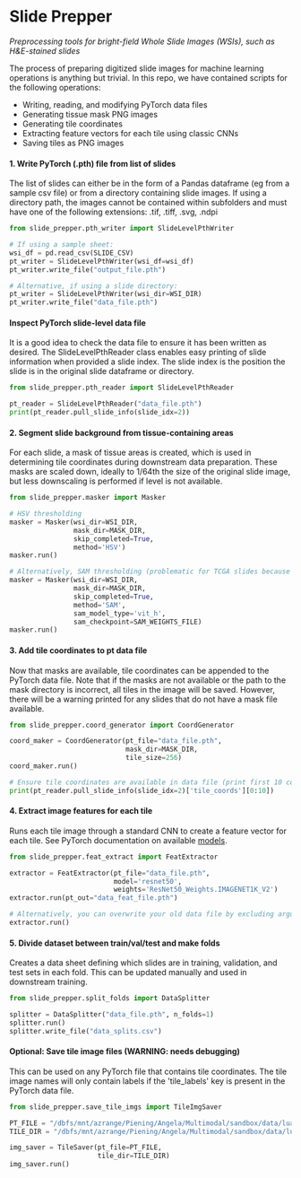 # Slide Prepper
*Preprocessing tools for bright-field Whole Slide Images (WSIs), such as H&amp;E-stained slides*

The process of preparing digitized slide images for machine learning operations is anything but trivial. In this repo, we have contained scripts for the following operations: 

- Writing, reading, and modifying PyTorch data files
- Generating tissue mask PNG images
- Generating tile coordinates
- Extracting feature vectors for each tile using classic CNNs
- Saving tiles as PNG images 

#### 1. Write PyTorch (.pth) file from list of slides

The list of slides can either be in the form of a Pandas dataframe (eg from a sample csv file) or from a directory containing slide images. If using a directory path, the images cannot be contained within subfolders and must have one of the following extensions: .tif, .tiff, .svg, .ndpi

```python
from slide_prepper.pth_writer import SlideLevelPthWriter

# If using a sample sheet:
wsi_df = pd.read_csv(SLIDE_CSV)
pt_writer = SlideLevelPthWriter(wsi_df=wsi_df)
pt_writer.write_file("output_file.pth")

# Alternative, if using a slide directory:
pt_writer = SlideLevelPthWriter(wsi_dir=WSI_DIR)
pt_writer.write_file("data_file.pth")
```

#### Inspect PyTorch slide-level data file

It is a good idea to check the data file to ensure it has been written as desired. The SlideLevelPthReader class enables easy printing of slide information when provided a slide index. The slide index is the position the slide is in the original slide dataframe or directory. 

```python
from slide_prepper.pth_reader import SlideLevelPthReader

pt_reader = SlideLevelPthReader("data_file.pth")
print(pt_reader.pull_slide_info(slide_idx=2))
```

#### 2. Segment slide background from tissue-containing areas

For each slide, a mask of tissue areas is created, which is used in determining tile coordinates during downstream data preparation. These masks are scaled down, ideally to 1/64th the size of the original slide image, but less downscaling is performed if level is not available. 

```python
from slide_prepper.masker import Masker

# HSV thresholding
masker = Masker(wsi_dir=WSI_DIR, 
                mask_dir=MASK_DIR, 
                skip_completed=True, 
                method='HSV')
masker.run()

# Alternatively, SAM thresholding (problematic for TCGA slides because of image artifacts)
masker = Masker(wsi_dir=WSI_DIR, 
                mask_dir=MASK_DIR, 
                skip_completed=True, 
                method='SAM', 
                sam_model_type='vit_h',
                sam_checkpoint=SAM_WEIGHTS_FILE)
masker.run()
```

#### 3. Add tile coordinates to pt data file

Now that masks are available, tile coordinates can be appended to the PyTorch data file. Note that if the masks are not available or the path to the mask directory is incorrect, all tiles in the image will be saved. However, there will be a warning printed for any slides that do not have a mask file available. 

```python
from slide_prepper.coord_generator import CoordGenerator

coord_maker = CoordGenerator(pt_file="data_file.pth", 
                             mask_dir=MASK_DIR, 
                             tile_size=256)
coord_maker.run()

# Ensure tile coordinates are available in data file (print first 10 coordinates):
print(pt_reader.pull_slide_info(slide_idx=2)['tile_coords'][0:10])
```
#### 4. Extract image features for each tile 

Runs each tile image through a standard CNN to create a feature vector for each tile. See PyTorch documentation on available [models](https://pytorch.org/vision/stable/models.html). 

```python
from slide_prepper.feat_extract import FeatExtractor

extractor = FeatExtractor(pt_file="data_file.pth", 
                          model='resnet50',
                          weights='ResNet50_Weights.IMAGENET1K_V2')
extractor.run(pt_out="data_feat_file.pth")

# Alternatively, you can overwrite your old data file by excluding arguments from the run method:
extractor.run()
```

#### 5. Divide dataset between train/val/test and make folds

Creates a data sheet defining which slides are in training, validation, and test sets in each fold. This can be updated manually and used in downstream training. 

```python
from slide_prepper.split_folds import DataSplitter

splitter = DataSplitter("data_file.pth", n_folds=1)
splitter.run()
splitter.write_file("data_splits.csv")
```

#### Optional: Save tile image files (WARNING: needs debugging)

This can be used on any PyTorch file that contains tile coordinates. The tile image names will only contain labels if the 'tile_labels' key is present in the PyTorch data file. 

```python
from slide_prepper.save_tile_imgs import TileImgSaver

PT_FILE = "/dbfs/mnt/azrange/Piening/Angela/Multimodal/sandbox/data/luad/tcga_pretend_data.pth"
TILE_DIR = "/dbfs/mnt/azrange/Piening/Angela/Multimodal/sandbox/data/luad/tiles"

img_saver = TileSaver(pt_file=PT_FILE, 
                      tile_dir=TILE_DIR)
img_saver.run()
```

